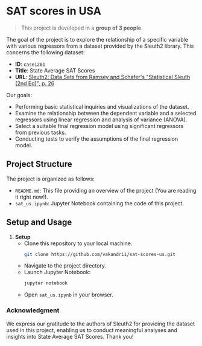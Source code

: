 # SAT scores in USA

> This project is developed in a **group of 3 people**.

The goal of the project is to explore the relationship of a specific variable with various regressors from a dataset provided by the Sleuth2 library. This concerns the following dataset:

- **ID**: `case1201`
- **Title**: State Average SAT Scores
- **URL**: [Sleuth2: Data Sets from Ramsey and Schafer's "Statistical Sleuth (2nd Ed)", p. 26](https://cran.r-project.org/web/packages/Sleuth2/Sleuth2.pdf)

Our goals:
- Performing basic statistical inquiries and visualizations of the dataset.
- Examine the relationship between the dependent variable and a selected regressors using linear regression and analysis of variance (ANOVA).
- Select a suitable final regression model using significant regressors from previous tasks.
- Conducting tests to verify the assumptions of the final regression model.

## Project Structure
The project is organized as follows:
- `README.md`: This file providing an overview of the project (You are reading it right now!).
- `sat_us.ipynb`: Jupyter Notebook containing the code of this project.

## Setup and Usage
1. **Setup**
   - Clone this repository to your local machine.
      ```bash
      git clone https://github.com/vakandrii/sat-scores-us.git
      ```
   - Navigate to the project directory.
   - Launch Jupyter Notebook:
     ```bash
     jupyter notebook
     ```
   - Open `sat_us.ipynb` in your browser.

### Acknowledgment

We express our gratitude to the authors of Sleuth2 for providing the dataset used in this project, enabling us to conduct 
meaningful analyses and insights into State Average SAT Scores. Thank you!
